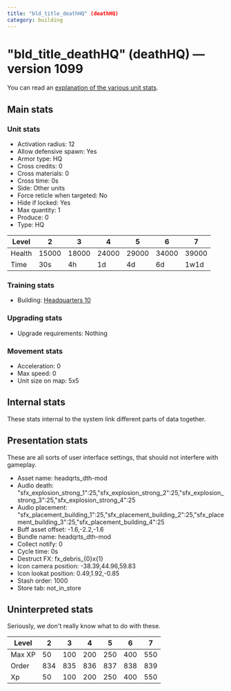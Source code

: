 ```yaml
---
title: "bld_title_deathHQ" (deathHQ)
category: building
---
```


# "bld_title_deathHQ" (deathHQ) — version 1099

You can read an [explanation  of the various unit stats](unitexplained.md).

## Main stats

### Unit stats

  * Activation radius: 12
  * Allow defensive spawn: Yes
  * Armor type: HQ
  * Cross credits: 0
  * Cross materials: 0
  * Cross time: 0s
  * Side: Other units
  * Force reticle when targeted: No
  * Hide if locked: Yes
  * Max quantity: 1
  * Produce: 0
  * Type: HQ

|Level |2    |3    |4    |5    |6    |7    |
|------|-----|-----|-----|-----|-----|-----|
|Health|15000|18000|24000|29000|34000|39000|
|Time  |30s  |4h   |1d   |4d   |6d   |1w1d |


### Training stats

  * Building: [Headquarters 10](smugglerHQ.html)

### Upgrading stats

  * Upgrade requirements: Nothing

### Movement stats

  * Acceleration: 0
  * Max speed: 0
  * Unit size on map: 5x5

## Internal stats

These stats internal to the system link different parts of data together.


## Presentation stats

These are all sorts of user interface settings, that should not interfere with gameplay.

  * Asset name: headqrts_dth-mod
  * Audio death: "sfx_explosion_strong_1":25,"sfx_explosion_strong_2":25,"sfx_explosion_strong_3":25,"sfx_explosion_strong_4":25
  * Audio placement: "sfx_placement_building_1":25,"sfx_placement_building_2":25,"sfx_placement_building_3":25,"sfx_placement_building_4":25
  * Buff asset offset: -1.6,-2.2,-1.6
  * Bundle name: headqrts_dth-mod
  * Collect notify: 0
  * Cycle time: 0s
  * Destruct FX: fx_debris_{0}x{1}
  * Icon camera position: -38.39,44.96,59.83
  * Icon lookat position: 0.49,1.92,-0.85
  * Stash order: 1000
  * Store tab: not_in_store

## Uninterpreted stats

Seriously, we don't really know what to do with these.

|Level |2  |3  |4  |5  |6  |7  |
|------|---|---|---|---|---|---|
|Max XP|50 |100|200|250|400|550|
|Order |834|835|836|837|838|839|
|Xp    |50 |100|200|250|400|550|


